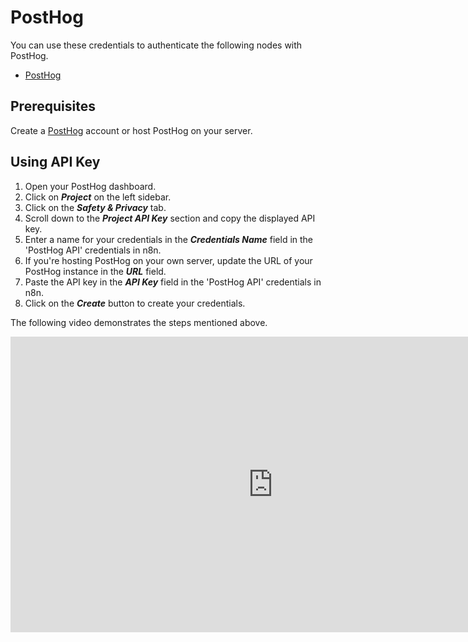 # PostHog

You can use these credentials to authenticate the following nodes with PostHog.

- [PostHog](/integrations/builtin/app-nodes/n8n-nodes-base.posthog/)


## Prerequisites

Create a [PostHog](https://posthog.com/) account or host PostHog on your server.

## Using API Key

1. Open your PostHog dashboard.
2. Click on ***Project*** on the left sidebar.
3. Click on the ***Safety & Privacy*** tab.
4. Scroll down to the ***Project API Key*** section and copy the displayed API key.
5. Enter a name for your credentials in the ***Credentials Name*** field in the 'PostHog API' credentials in n8n.
6. If you're hosting PostHog on your own server, update the URL of your PostHog instance in the ***URL*** field.
7. Paste the API key in the ***API Key*** field in the 'PostHog API' credentials in n8n.
8. Click on the ***Create*** button to create your credentials.

The following video demonstrates the steps mentioned above.

<div class="video-container">
<iframe width="840" height="472.5" src="https://www.youtube.com/embed/zK1sy6kUarE" frameborder="0" allow="accelerometer; autoplay; clipboard-write; encrypted-media; gyroscope; picture-in-picture" allowfullscreen></iframe>
</div>
